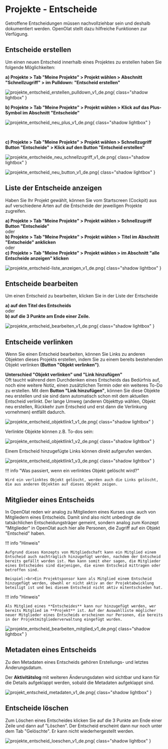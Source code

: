# Projekte - Entscheide


Getroffene Entscheidungen müssen nachvollziehbar sein und deshalb dokumentiert werden. OpenOlat stellt dazu hilfreiche Funktionen zur Verfügung.

## Entscheide erstellen

Um einen neuen Entscheid innerhalb eines Projektes zu erstellen haben Sie folgende Möglichkeiten:

**a) Projekte > Tab "Meine Projekte" > Projekt wählen > Abschnitt "Schnellzugriff" > im Pulldown: "Entscheid erstellen"**

![projekte_entscheid_erstellen_pulldown_v1_de.png](assets/projekte_entscheid_erstellen_pulldown_v1_de.png){ class="shadow lightbox" }

**b) Projekte > Tab "Meine Projekte" > Projekt wählen > Klick auf das Plus-Symbol im Abschnitt "Entscheide"**

![projekte_entscheid_neu_plus_v1_de.png](assets/projekte_entscheid_neu_plus_v1_de.png){ class="shadow lightbox" }

<br>

**c) Projekte > Tab "Meine Projekte" > Projekt wählen > Schnellzugriff Button "Entscheide" > Klick auf den Button "Entscheid erstellen"**

![projekte_entscheide_neu_schnellzugriff_v1_de.png](assets/projekte_entscheide_neu_schnellzugriff_v1_de.png){ class="shadow lightbox" }

![projekte_entscheid_neu_button_v1_de.png](assets/projekte_entscheid_neu_button_v1_de.png){ class="shadow lightbox" }


## Liste der Entscheide anzeigen

Haben Sie Ihr Projekt gewählt, können Sie vom Startscreen (Cockpit) aus auf verschiedene Arten auf die Entscheide der jeweiligen Projekte zugreifen.

**a) Projekte > Tab "Meine Projekte" > Projekt wählen > Schnellzugriff Button "Entscheide"**<br>
oder<br>
**b) Projekte > Tab "Meine Projekte" > Projekt wählen > Titel im Abschnitt "Entscheide" anklicken**<br>
oder<br>
**c) Projekte > Tab "Meine Projekte" > Projekt wählen > im Abschnitt "alle Entscheide anzeigen" klicken**

![projekte_entscheid-liste_anzeigen_v1_de.png](assets/projekte_entscheid-liste_anzeigen_v1_de.png){ class="shadow lightbox" }


## Entscheide bearbeiten

Um einen Entscheid zu bearbeiten, klicken Sie in der Liste der Entscheide

**a) auf den Titel des Entscheids**<br>
oder<br>
**b) auf die 3 Punkte am Ende einer Zeile.**

![projekte_entscheid_bearbeiten_v1_de.png](assets/projekte_entscheid_bearbeiten_v1_de.png){ class="shadow lightbox" }


## Entscheide verlinken

Wenn Sie einen Entscheid bearbeiten, können Sie Links zu anderen Objekten dieses Projekts erstellen, indem Sie zu einem bereits bestehenden Objekt verlinken **(Button "Objekt verlinken")**.

**Unterschied "Objekt verlinken" und "Link hinzufügen"**<br>
Oft taucht während dem Durchdenken eines Entscheids das Bedürfnis auf, noch eine weitere Notiz, einen zusätzlichen Termin oder ein weiteres To-Do zu erstellen.
Mit dem **Button "Link hinzufügen"**, können Sie diese Objekte neu erstellen und sie sind dann automatisch schon mit dem aktuellen Entscheid verlinkt. Der lange Umweg (anderen Objekttyp wählen, Objekt neu erstellen, Rückkehr zum Entscheid und erst dann die Verlinkung vornehmen) entfällt dadurch.


![projekte_entscheid_objektlink1_v1_de.png](assets/projekte_entscheid_objektlink1_v1_de.png){ class="shadow lightbox" }

Verlinkte Objekte können z.B. To-dos sein: 

![projekte_entscheid_objektlink1_v2_de.png](assets/projekte_entscheid_objektlink2_v1_de.png){ class="shadow lightbox" }

Einem Entscheid hinzugefügte Links können direkt aufgerufen werden.

![projekte_entscheid_objektlink1_v3_de.png](assets/projekte_entscheid_objektlink3_v1_de.png){ class="shadow lightbox" }

!!! info "Was passiert, wenn ein verlinktes Objekt gelöscht wird?"

    Wird ein verlinktes Objekt gelöscht, werden auch die Links gelöscht, die aus anderen Objekten auf dieses Objekt zeigen.


## Mitglieder eines Entscheids

In OpenOlat reden wir analog zu Mitgliedern eines Kurses usw. auch von Mitgliedern eines Entscheids. Damit sind also nicht unbedingt die tatsächlichen Entscheidungsträger gemeint, sondern analog zum Konzept "Mitglieder" in OpenOlat auch hier alle Personen, die Zugriff auf ein Objekt "Entscheid" haben.

!!! info "Hinweis"

    Aufgrund dieses Konzepts von Mitgliedschaft kann ein Mitglied einem Entscheid auch nachträglich hinzugefügt werden, nachdem der Entscheid bereits gefällt worden ist. Man kann somit eher sagen, die Mitglieder eines Entscheides sind diejenigen, die einen Entscheid mittragen oder betroffen sind.
    
    Beispiel:<br>Ein Projektsponsor kann als Mitglied einem Entscheid hinzugefügt werden, obwohl er nicht aktiv an der Projektabwicklung beteiligt ist und bei diesem Entscheid nicht aktiv mitentschieden hat.


!!! info "Hinweis"

    Als Mitglied eines **Entscheides** kann nur hinzugefügt werden, wer bereits Mitglied im **Projekt** ist. Auf der Auswahlliste möglicher neuer Mitglieder eines Entscheids erscheinen nur Personen, die bereits in der Projektmitgliederverwaltung eingefügt wurden.


![projekte_entscheid_bearbeiten_mitglied_v1_de.png](assets/projekte_entscheid_bearbeiten_mitglied_v1_de.png){ class="shadow lightbox" }


## Metadaten eines Entscheids

Zu den Metadaten eines Entscheids gehören Erstellungs- und letztes Änderungsdatum.

Der **Aktivitätslog** mit weiteren Änderungsdaten wird sichtbar und kann für die Details aufgeklappt werden, sobald die Metadaten aufgeklappt sind.

![projekt_entscheid_metadaten_v1_de.png](assets/projekt_entscheid_metadaten_v1_de.png){ class="shadow lightbox" }



## Entscheide löschen

Zum Löschen eines Entscheides klicken Sie auf die 3 Punkte am Ende einer Zeile und dann auf "Löschen". Der Entscheid erscheint dann nur noch unter dem Tab "Gelöschte". Er kann nicht wiederhergestellt werden.

![projekte_entscheid_loeschen_v1_de.png](assets/projekte_entscheid_loeschen_v1_de.png){ class="shadow lightbox" }
